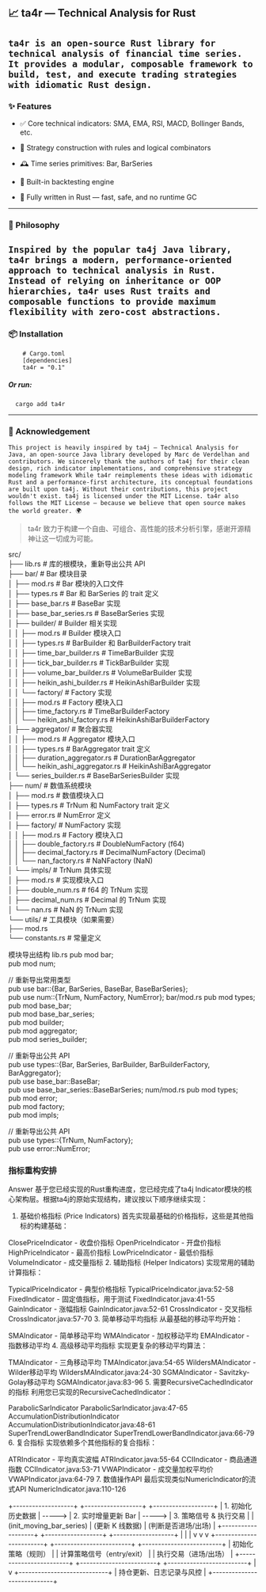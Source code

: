 ## **📈 ta4r — Technical Analysis for Rust**
`
ta4r is an open-source Rust library for technical analysis of financial time series.
It provides a modular, composable framework to build, test, and execute trading strategies with idiomatic Rust design.
`
---
### **✨ Features**
 * ✅ Core technical indicators: SMA, EMA, RSI, MACD, Bollinger Bands, etc.

 * 📐 Strategy construction with rules and logical combinators

 * 🕰️ Time series primitives: Bar, BarSeries

 * 🧪 Built-in backtesting engine

 * 🦀 Fully written in Rust — fast, safe, and no runtime GC
---
### **🧠 Philosophy**
`
 Inspired by the popular ta4j Java library,
ta4r brings a modern, performance-oriented approach to technical analysis in Rust.
Instead of relying on inheritance or OOP hierarchies, ta4r uses Rust traits and composable functions to provide maximum flexibility with zero-cost abstractions.
`
---
### **📦 Installation**
```text
    # Cargo.toml
    [dependencies]
    ta4r = "0.1"
```
##### Or run:
```shell
  cargo add ta4r
```
---
### **🙏 Acknowledgement**
`
          This project is heavily inspired by ta4j — Technical Analysis for Java,
    an open-source Java library developed by Marc de Verdelhan and contributors.
    We sincerely thank the authors of ta4j for their clean design, rich indicator implementations, and comprehensive strategy modeling framework
    While ta4r reimplements these ideas with idiomatic Rust and a performance-first architecture,
    its conceptual foundations are built upon ta4j. Without their contributions, this project wouldn't exist.
    ta4j is licensed under the MIT License.
    ta4r also follows the MIT License —
    because we believe that open source makes the world greater. 🌍
`
>   ta4r 致力于构建一个自由、可组合、高性能的技术分析引擎，感谢开源精神让这一切成为可能。




src/  
├── lib.rs                          # 库的根模块，重新导出公共 API  
├── bar/                            # Bar 模块目录  
│   ├── mod.rs                      # Bar 模块的入口文件  
│   ├── types.rs                    # Bar 和 BarSeries 的 trait 定义  
│   ├── base_bar.rs                 # BaseBar<T> 实现  
│   ├── base_bar_series.rs          # BaseBarSeries<T> 实现  
│   ├── builder/                    # Builder 相关实现  
│   │   ├── mod.rs                  # Builder 模块入口  
│   │   ├── types.rs                # BarBuilder 和 BarBuilderFactory trait  
│   │   ├── time_bar_builder.rs     # TimeBarBuilder<T> 实现  
│   │   ├── tick_bar_builder.rs     # TickBarBuilder<T> 实现  
│   │   ├── volume_bar_builder.rs   # VolumeBarBuilder<T> 实现  
│   │   ├── heikin_ashi_builder.rs  # HeikinAshiBarBuilder<T> 实现  
│   │   └── factory/                # Factory 实现  
│   │       ├── mod.rs              # Factory 模块入口  
│   │       ├── time_factory.rs     # TimeBarBuilderFactory  
│   │       └── heikin_ashi_factory.rs # HeikinAshiBarBuilderFactory  
│   ├── aggregator/                 # 聚合器实现  
│   │   ├── mod.rs                  # Aggregator 模块入口  
│   │   ├── types.rs                # BarAggregator trait 定义  
│   │   ├── duration_aggregator.rs  # DurationBarAggregator  
│   │   └── heikin_ashi_aggregator.rs # HeikinAshiBarAggregator  
│   └── series_builder.rs           # BaseBarSeriesBuilder<T> 实现  
├── num/                            # 数值系统模块  
│   ├── mod.rs                      # 数值模块入口  
│   ├── types.rs                    # TrNum 和 NumFactory trait 定义  
│   ├── error.rs                    # NumError 定义  
│   ├── factory/                    # NumFactory 实现  
│   │   ├── mod.rs                  # Factory 模块入口  
│   │   ├── double_factory.rs       # DoubleNumFactory (f64)  
│   │   ├── decimal_factory.rs      # DecimalNumFactory (Decimal)  
│   │   └── nan_factory.rs          # NaNFactory (NaN)  
│   └── impls/                      # TrNum 具体实现  
│       ├── mod.rs                  # 实现模块入口  
│       ├── double_num.rs           # f64 的 TrNum 实现  
│       ├── decimal_num.rs          # Decimal 的 TrNum 实现  
│       └── nan.rs                  # NaN 的 TrNum 实现  
└── utils/                          # 工具模块（如果需要）  
├── mod.rs  
└── constants.rs                # 常量定义  

模块导出结构
lib.rs
pub mod bar;  
pub mod num;

// 重新导出常用类型  
pub use bar::{Bar, BarSeries, BaseBar, BaseBarSeries};  
pub use num::{TrNum, NumFactory, NumError};
bar/mod.rs
pub mod types;  
pub mod base_bar;  
pub mod base_bar_series;  
pub mod builder;  
pub mod aggregator;  
pub mod series_builder;

// 重新导出公共 API  
pub use types::{Bar, BarSeries, BarBuilder, BarBuilderFactory, BarAggregator};  
pub use base_bar::BaseBar;  
pub use base_bar_series::BaseBarSeries;
num/mod.rs
pub mod types;  
pub mod error;  
pub mod factory;  
pub mod impls;

// 重新导出公共 API  
pub use types::{TrNum, NumFactory};  
pub use error::NumError;

### 指标重构安排

Answer
基于您已经实现的Rust重构进度，您已经完成了ta4j Indicator模块的核心架构层。根据ta4j的原始实现结构，建议按以下顺序继续实现：

1. 基础价格指标 (Price Indicators)
   首先实现最基础的价格指标，这些是其他指标的构建基础：

ClosePriceIndicator - 收盘价指标
OpenPriceIndicator - 开盘价指标
HighPriceIndicator - 最高价指标
LowPriceIndicator - 最低价指标
VolumeIndicator - 成交量指标
2. 辅助指标 (Helper Indicators)
   实现常用的辅助计算指标：

TypicalPriceIndicator - 典型价格指标 TypicalPriceIndicator.java:52-58
FixedIndicator - 固定值指标，用于测试 FixedIndicator.java:41-55
GainIndicator - 涨幅指标 GainIndicator.java:52-61
CrossIndicator - 交叉指标 CrossIndicator.java:57-70
3. 简单移动平均指标
   从最基础的移动平均开始：

SMAIndicator - 简单移动平均
WMAIndicator - 加权移动平均
EMAIndicator - 指数移动平均
4. 高级移动平均指标
   实现更复杂的移动平均算法：

TMAIndicator - 三角移动平均 TMAIndicator.java:54-65
WildersMAIndicator - Wilder移动平均 WildersMAIndicator.java:24-30
SGMAIndicator - Savitzky-Golay移动平均 SGMAIndicator.java:83-96
5. 需要RecursiveCachedIndicator的指标
   利用您已实现的RecursiveCachedIndicator：

ParabolicSarIndicator ParabolicSarIndicator.java:47-65
AccumulationDistributionIndicator AccumulationDistributionIndicator.java:48-61
SuperTrendLowerBandIndicator SuperTrendLowerBandIndicator.java:66-79
6. 复合指标
   实现依赖多个其他指标的复合指标：

ATRIndicator - 平均真实波幅 ATRIndicator.java:55-64
CCIIndicator - 商品通道指数 CCIIndicator.java:53-71
VWAPIndicator - 成交量加权平均价 VWAPIndicator.java:64-79
7. 数值操作API
   最后实现类似NumericIndicator的流式API NumericIndicator.java:110-126



+-------------------+                 +------------------+                 +-------------------+
| 1. 初始化历史数据  |  ----->  | 2. 实时增量更新 Bar  |  ----->  | 3. 策略信号 & 执行交易 |
|  (init_moving_bar_series)  |           (更新 K 线数据)         |          (判断是否进场/出场)   |
+-------------------+                 +------------------+                 +-------------------+
|                                    |                                  |
v                                    v                                  v
+------------------------+         +------------------------+         +-------------------------+
| 初始化策略（规则）    |         | 计算策略信号（entry/exit） |         | 执行交易（进场/出场）     |
+------------------------+         +------------------------+         +-------------------------+
|
v
+----------------------------+
| 持仓更新、日志记录与风控 |
+----------------------------+